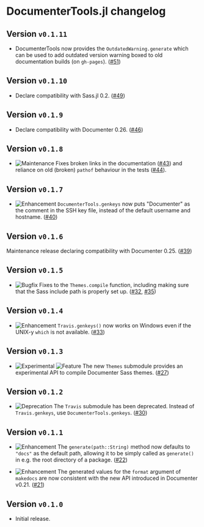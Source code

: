 # DocumenterTools.jl changelog

## Version `v0.1.11`

* DocumenterTools now provides the `OutdatedWarning.generate` which can be used to add outdated version warning boxed to old documentation builds (on `gh-pages`). ([#51][github-51])

## Version `v0.1.10`

* Declare compatibility with Sass.jl 0.2. ([#49][github-49])

## Version `v0.1.9`

* Declare compatibility with Documenter 0.26. ([#46][github-46])

## Version `v0.1.8`

* ![Maintenance][badge-maintenance] Fixes broken links in the documentation ([#43][github-43]) and reliance on old (broken) `pathof` behaviour in the tests ([#44][github-44]).

## Version `v0.1.7`

* ![Enhancement][badge-enhancement] `DocumenterTools.genkeys` now puts "Documenter" as the comment in the SSH key file, instead of the default username and hostname. ([#40][github-40])

## Version `v0.1.6`

Maintenance release declaring compatibility with Documenter 0.25. ([#39][github-39])

## Version `v0.1.5`

* ![Bugfix][badge-bugfix] Fixes to the `Themes.compile` function, including making sure that the Sass include path is properly set up. ([#32][github-32], [#35][github-35])

## Version `v0.1.4`

* ![Enhancement][badge-enhancement] `Travis.genkeys()` now works on Windows even if the UNIX-y `which` is not available. ([#33][github-33])

## Version `v0.1.3`

* ![Experimental][badge-experimental] ![Feature][badge-feature] The new `Themes` submodule provides an experimental API to compile Documenter Sass themes. ([#27][github-27])

## Version `v0.1.2`

* ![Deprecation][badge-deprecation] The `Travis` submodule has been deprecated. Instead of `Travis.genkeys`, use `DocumenterTools.genkeys`. ([#30][github-30])

## Version `v0.1.1`

* ![Enhancement][badge-enhancement] The `generate(path::String)` method now defaults to `"docs"` as the default path, allowing it to be simply called as `generate()` in e.g. the root directory of a package. ([#22][github-22])

* ![Enhancement][badge-enhancement] The generated values for the `format` argument of `makedocs` are now consistent with the new API introduced in Documenter v0.21. ([#21][github-21])

## Version `v0.1.0`

* Initial release.


[github-21]: https://github.com/JuliaDocs/DocumenterTools.jl/pull/21
[github-22]: https://github.com/JuliaDocs/DocumenterTools.jl/pull/22
[github-27]: https://github.com/JuliaDocs/DocumenterTools.jl/pull/27
[github-30]: https://github.com/JuliaDocs/DocumenterTools.jl/pull/30
[github-32]: https://github.com/JuliaDocs/DocumenterTools.jl/pull/32
[github-33]: https://github.com/JuliaDocs/DocumenterTools.jl/pull/33
[github-35]: https://github.com/JuliaDocs/DocumenterTools.jl/pull/35
[github-39]: https://github.com/JuliaDocs/DocumenterTools.jl/pull/39
[github-40]: https://github.com/JuliaDocs/DocumenterTools.jl/pull/40
[github-43]: https://github.com/JuliaDocs/DocumenterTools.jl/pull/43
[github-44]: https://github.com/JuliaDocs/DocumenterTools.jl/pull/44
[github-46]: https://github.com/JuliaDocs/DocumenterTools.jl/pull/46
[github-49]: https://github.com/JuliaDocs/DocumenterTools.jl/pull/49
[github-51]: https://github.com/JuliaDocs/DocumenterTools.jl/pull/51


[badge-breaking]: https://img.shields.io/badge/BREAKING-red.svg
[badge-deprecation]: https://img.shields.io/badge/deprecation-orange.svg
[badge-feature]: https://img.shields.io/badge/feature-green.svg
[badge-enhancement]: https://img.shields.io/badge/enhancement-blue.svg
[badge-bugfix]: https://img.shields.io/badge/bugfix-purple.svg
[badge-experimental]: https://img.shields.io/badge/experimental-lightgrey.svg
[badge-maintenance]: https://img.shields.io/badge/maintenance-gray.svg

<!--
# Badges

![BREAKING][badge-breaking]
![Deprecation][badge-deprecation]
![Feature][badge-feature]
![Enhancement][badge-enhancement]
![Bugfix][badge-bugfix]
![Experimental][badge-experimental]
![Maintenance][badge-maintenance]
-->
